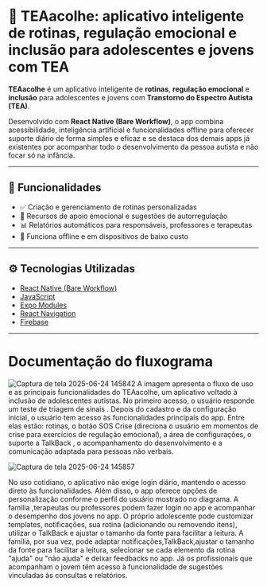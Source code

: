 # 🧠 TEAacolhe: aplicativo inteligente de rotinas, regulação emocional e inclusão para adolescentes e jovens com TEA

**TEAacolhe** é um aplicativo inteligente de **rotinas**, **regulação emocional** e **inclusão** para adolescentes e jovens com **Transtorno do Espectro Autista (TEA)**.

Desenvolvido com **React Native (Bare Workflow)**, o app combina acessibilidade, inteligência artificial e funcionalidades offline para oferecer suporte diário de forma simples e eficaz e se destaca dos demais apps já existentes por acompanhar todo o desenvolvimento da pessoa autista e não focar só na infância.

---

## 📱 Funcionalidades 

- ✅ Criação e gerenciamento de rotinas personalizadas
- 💬 Recursos de apoio emocional e sugestões de autorregulação
- 📊 Relatórios automáticos para responsáveis, professores e terapeutas
- 📴 Funciona offline e em dispositivos de baixo custo
---


## ⚙️ Tecnologias Utilizadas

- [React Native (Bare Workflow)](https://reactnative.dev/)
- [JavaScript](https://www.javascript.com/)
- [Expo Modules](https://docs.expo.dev/bare/exploring-bare-workflow/)
- [React Navigation](https://reactnavigation.org/)
- [Firebase](https://firebase.google.com/?hl=pt-br)


---
# Documentação do fluxograma
![Captura de tela 2025-06-24 145842](https://github.com/user-attachments/assets/12bf93ae-a748-46ac-a4fb-5c864218a55b)
A imagem apresenta o fluxo de uso e as principais funcionalidades do TEAacolhe, um aplicativo voltado à inclusão de adolescentes autistas. No primeiro acesso, o usuário responde um teste de triagem de sinais .
Depois do cadastro e da configuração inicial, o usuário tem acesso às funcionalidades principais do app. Entre elas estão:  rotinas, o botão SOS Crise (direciona o usuário em momentos de crise para exercícios de regulação emocional), a área de configurações, o suporte a TalkBack , o acompanhamento do desenvolvimento e a comunicação adaptada para pessoas não verbais.

![Captura de tela 2025-06-24 145857](https://github.com/user-attachments/assets/e5b17114-e609-485c-82e9-785a10d69acd)

No uso cotidiano, o aplicativo não exige login diário, mantendo o acesso direto às funcionalidades. Além disso, o app oferece opções de personalização conforme o perfil do usuário mostrado no diagrama. A família ,terapeutas ou professores podem fazer login no app e acompanhar o desempenho dos jovens no app.
O próprio adolescente pode customizar templates, notificações, sua rotina (adicionando ou removendo itens), utilizar o TalkBack e ajustar o tamanho da fonte para facilitar a leitura.
A família, por sua vez, pode adaptar notificações,TalkBack,ajustar o tamanho da fonte para facilitar a leitura, selecionar se cada elemento da rotina "ajuda" ou "não ajuda" e deixar feedbacks no app. 
Já os profissionais que acompanham o jovem têm acesso à funcionalidade de sugestões vinculadas às consultas e relatórios.
